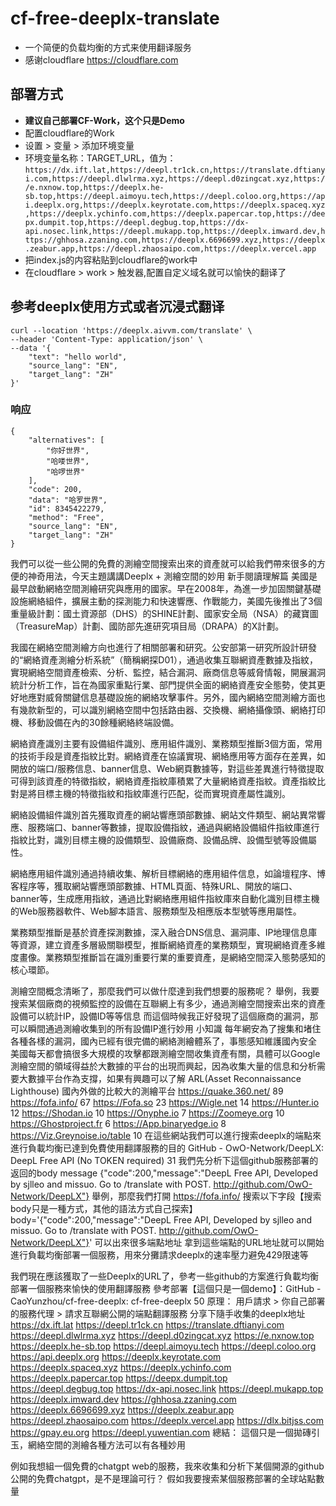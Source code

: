 # cf-free-deeplx-translate

- 一个简便的负载均衡的方式来使用翻译服务
- 感谢cloudflare https://cloudflare.com
## 部署方式

- **建议自己部署CF-Work，这个只是Demo**
- 配置cloudflare的Work
- 设置 > 变量 > 添加环境变量
- 环境变量名称：TARGET_URL，值为：`https://dx.ift.lat,https://deepl.tr1ck.cn,https://translate.dftianyi.com,https://deepl.dlwlrma.xyz,https://deepl.d0zingcat.xyz,https://e.nxnow.top,https://deeplx.he-sb.top,https://deepl.aimoyu.tech,https://deepl.coloo.org,https://api.deeplx.org,https://deeplx.keyrotate.com,https://deeplx.spaceq.xyz,https://deeplx.ychinfo.com,https://deeplx.papercar.top,https://deepx.dumpit.top,https://deepl.degbug.top,https://dx-api.nosec.link,https://deepl.mukapp.top,https://deeplx.imward.dev,https://ghhosa.zzaning.com,https://deeplx.6696699.xyz,https://deeplx.zeabur.app,https://deepl.zhaosaipo.com,https://deeplx.vercel.app`
- 把index.js的内容粘贴到cloudflare的work中
- 在cloudflare > work > 触发器,配置自定义域名就可以愉快的翻译了


## 参考deeplx使用方式或者沉浸式翻译

```Shell
curl --location 'https://deeplx.aivvm.com/translate' \
--header 'Content-Type: application/json' \
--data '{
    "text": "hello world",
    "source_lang": "EN",
    "target_lang": "ZH"
}'
```

### 响应

```Body
{
    "alternatives": [
        "你好世界",
        "哈喽世界",
        "哈啰世界"
    ],
    "code": 200,
    "data": "哈罗世界",
    "id": 8345422279,
    "method": "Free",
    "source_lang": "EN",
    "target_lang": "ZH"
}
```

我們可以從一些公開的免費的測繪空間搜索出來的資產就可以給我們帶來很多的方便的神奇用法，今天主題講講Deeplx + 測繪空間的妙用
新手閱讀理解篇
美國是最早啟動網絡空間測繪研究與應用的國家。早在2008年，為進一步加固關鍵基礎設施網絡組件，擴展主動的探測能力和快速響應、作戰能力，美國先後推出了3個重量級計劃：國土資源部（DHS）的SHINE計劃、國家安全局（NSA）的藏寶圖（TreasureMap）計劃、國防部先進研究項目局（DRAPA）的X計劃。

我國在網絡空間測繪方向也進行了相關部署和研究。公安部第一研究所設計研發的“網絡資產測繪分析系統”（簡稱網探D01），通過收集互聯網資產數據及指紋，實現網絡空間資產檢索、分析、監控，結合漏洞、廠商信息等威脅情報，開展漏洞統計分析工作，旨在為國家重點行業、部門提供全面的網絡資產安全態勢，使其更好地應對威脅關鍵信息基礎設施的網絡攻擊事件。另外，國內網絡空間測繪方面也有幾款新型的，可以識別網絡空間中包括路由器、交換機、網絡攝像頭、網絡打印機、移動設備在內的30餘種網絡終端設備。

網絡資產識別主要有設備組件識別、應用組件識別、業務類型推斷3個方面，常用的技術手段是資產指紋比對。網絡資產在協議實現、網絡應用等方面存在差異，如開放的端口/服務信息、banner信息、Web網頁數據等，對這些差異進行特徵提取可得到該資產的特徵指紋，網絡資產指紋庫積累了大量網絡資產指紋。資產指紋比對是將目標主機的特徵指紋和指紋庫進行匹配，從而實現資產屬性識別。

網絡設備組件識別首先獲取資產的網站響應頭部數據、網站文件類型、網站異常響應、服務端口、banner等數據，提取設備指紋，通過與網絡設備組件指紋庫進行指紋比對，識別目標主機的設備類型、設備廠商、設備品牌、設備型號等設備屬性。

網絡應用組件識別通過持續收集、解析目標網絡的應用組件信息，如論壇程序、博客程序等，獲取網站響應頭部數據、HTML頁面、特殊URL、開放的端口、banner等，生成應用指紋，通過比對網絡應用組件指紋庫來自動化識別目標主機的Web服務器軟件、Web腳本語言、服務類型及相應版本型號等應用屬性。

業務類型推斷是基於資產探測數據，深入融合DNS信息、漏洞庫、IP地理信息庫等資源，建立資產多層級關聯模型，推斷網絡資產的業務類型，實現網絡資產多維度畫像。業務類型推斷旨在識別重要行業的重要資產，是網絡空間深入態勢感知的核心環節。

測繪空間概念清晰了，那麼我們可以做什麼達到我們想要的服務呢？
舉例，我要搜索某個廠商的視頻監控的設備在互聯網上有多少，通過測繪空間搜索出來的資產設備可以統計IP，設備ID等等信息
而這個時候我正好發現了這個廠商的漏洞，那可以瞬間通過測繪收集到的所有設備IP進行妙用
小知識
每年網安為了搜集和堵住各種各樣的漏洞，國內已經有很完備的網絡測繪體系了，事態感知維護國內安全
美國每天都會搞很多大規模的攻擊都跟測繪空間收集資產有關，具體可以Google
測繪空間的領域得益於大數據的平台的出現而興起，因為收集大量的信息和分析需要大數據平台作為支撐，如果有興趣可以了解 ARL(Asset Reconnaissance Lighthouse)
國內外做的比較大的測繪平台
https://quake.360.net/ 89
https://fofa.info/ 67
https://Fofa.so 23
https://Wigle.net 14
https://Hunter.io 12
https://Shodan.io 10
https://Onyphe.io 7
https://Zoomeye.org 10
https://Ghostproject.fr 6
https://App.binaryedge.io 8
https://Viz.Greynoise.io/table 10
在這些網站我們可以進行搜索deeplx的端點來進行負載均衡已達到免費使用翻譯服務的目的
GitHub - OwO-Network/DeepLX: DeepL Free API (No TOKEN required) 31 我們先分析下這個github服務部署的返回的body message
{"code":200,"message":"DeepL Free API, Developed by sjlleo and missuo. Go to /translate with POST. http://github.com/OwO-Network/DeepLX"}
舉例，那麼我們打開 https://fofa.info/
 搜索以下字段【搜索body只是一種方式，其他的語法方式自己探索】
body='{"code":200,"message":"DeepL Free API, Developed by sjlleo and missuo. Go to /translate with POST. http://github.com/OwO-Network/DeepLX"}'
可以出來很多端點地址
拿到這些端點的URL地址就可以開始進行負載均衡部署一個服務，用來分攤請求deeplx的速率壓力避免429限速等

我們現在應該獲取了一些Deeplx的URL了，參考一些github的方案進行負載均衡部署一個服務來愉快的使用翻譯服務
參考部署【這個只是一個demo】：GitHub - CaoYunzhou/cf-free-deeplx: cf-free-deeplx 50
原理： 用戶請求 > 你自己部署的服務代理 > 請求互聯網公開的端點翻譯服務
分享下隨手收集的deeplx地址
https://dx.ift.lat
https://deepl.tr1ck.cn
https://translate.dftianyi.com
https://deepl.dlwlrma.xyz
https://deepl.d0zingcat.xyz
https://e.nxnow.top
https://deeplx.he-sb.top
https://deepl.aimoyu.tech
https://deepl.coloo.org
https://api.deeplx.org
https://deeplx.keyrotate.com
https://deeplx.spaceq.xyz
https://deeplx.ychinfo.com
https://deeplx.papercar.top
https://deepx.dumpit.top
https://deepl.degbug.top
https://dx-api.nosec.link
https://deepl.mukapp.top
https://deeplx.imward.dev
https://ghhosa.zzaning.com
https://deeplx.6696699.xyz
https://deeplx.zeabur.app
https://deepl.zhaosaipo.com
https://deeplx.vercel.app
https://dlx.bitjss.com
https://gpay.eu.org
https://deepl.yuwentian.com
總結：
這個只是一個拋磚引玉，網絡空間的測繪各種方法可以有各種妙用

例如我想組一個免費的chatgpt web的服務，我來收集和分析下某個開源的github公開的免費chatgpt，是不是理論可行？
假如我要搜索某個服務部署的全球站點數量
